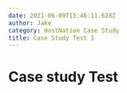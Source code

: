 ```yaml
---
date: 2021-06-09T15:46:11.628Z
author: Jake
category: HostNation Case Study
title: Case Study Test 1
---
```

# Case study Test